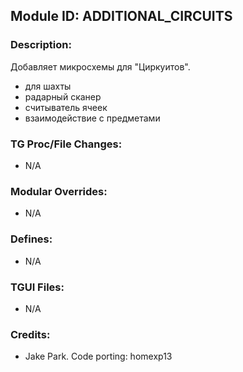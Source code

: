 ## Module ID: ADDITIONAL_CIRCUITS

### Description:

Добавляет микросхемы для "Циркуитов".

- для шахты
- радарный сканер
- считыватель ячеек
- взаимодействие с предметами


### TG Proc/File Changes:

- N/A


### Modular Overrides:

- N/A


### Defines:

- N/A


### TGUI Files:

- N/A


### Credits:

- Jake Park. Code porting: homexp13

